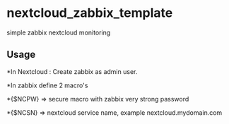 # nextcloud_zabbix_template
simple zabbix nextcloud monitoring

Usage
-----

 *In Nextcloud : Create zabbix as admin user.

 *In zabbix define 2 macro's
 
 *{$NCPW} => secure macro with zabbix very strong password
 
 *{$NCSN} => nextcloud service name, example nextcloud.mydomain.com






